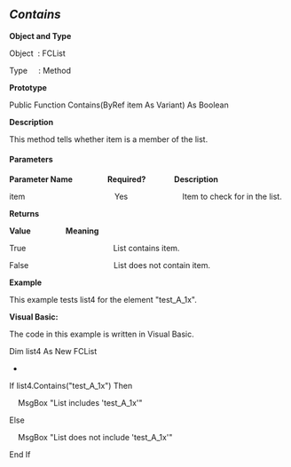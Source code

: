 _Contains_
----------

**Object and Type**

Object  : FCList

Type     : Method

**Prototype**

Public Function Contains(ByRef item As Variant) As Boolean

**Description**

This method tells whether item is a member of the list.

#### Parameters
**Parameter Name**                **Required?**             **Description**

item                                         Yes                         Item to check for in the list.

**Returns**

**Value**                **Meaning**

True                                        List contains item.

False                                       List does not contain item.

**Example**

This example tests list4 for the element "test_A_1x".

**Visual Basic:**

The code in this example is written in Visual Basic.

Dim list4 As New FCList

-

If list4.Contains("test_A_1x") Then

    MsgBox "List includes 'test_A_1x'"

Else

    MsgBox "List does not include 'test_A_1x'"

End If